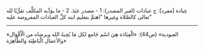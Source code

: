 ‌عِبادة [مفرد]: ج عبادات (لغير المصدر):
1 - مصدر عبَدَ.
2 - ما يؤدِّيه المكلَّف تقرُّبًا لله تعالى كالصَّلاة وغيرها "اهتمَّ بتعليم ابنه كلَّ العبادات المفروضة عليه"

___

«العبودية» (ص44):
«الْعِبَادَة هِيَ اسْم جَامع لكل مَا يُحِبهُ الله ويرضاه من الْأَقْوَال والأعمال الْبَاطِنَة وَالظَّاهِرَة»
